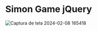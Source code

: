 # Simon Game jQuery

![Captura de tela 2024-02-08 165418](https://github.com/Jezebel1990/simon-game-jquery/assets/75287031/1fd45b41-45c1-45d7-af2b-c132fb1f3927)
